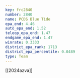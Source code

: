 ```yaml
---
key: frc2840
number: 2840
name: PCDS Blue Tide
epa_end: 4.46
auto_epa_end: 1.52
teleop_epa_end: 1.47
endgame_epa_end: 1.47
winrate: 0.3333
district_epa_rank: 1713
district_epa_percentile: 0.0489
type: Team
---
```

[[2024azva]]
